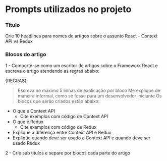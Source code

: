 # Prompts utilizados no projeto

### Titulo
Crie 10 headlines para nomes de artigos sobre o assunto React - Context API vs Redux

### Blocos do artigo
1 - Comporte-se como um escritor de artigos sobre o Framework React e escreva o artigo atendendo as regras abaixo:

{REGRAS}
> Escreva no máximo 5 linhas de explicação por bloco
> Me explique de maneira informal, como se fosse para um desenvolvedor iniciante
> Os blocos que serão criados estão abaixo:
- O que é Context API
  - Cite exemplos com código de Context API
- O que é Redux
  - Cite exemplos com código de Redux
- Explique a diferença entre Context API e Redux
- Explique quando deve ser usado a Context API e quando deve ser usado Redux  

2 - Crie sub titulos e separe por blocos cada parte do artigo